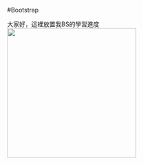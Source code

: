 #Bootstrap

大家好，這裡放置我BS的學習進度
<img text-align="right" width="300px" src="https://getbootstrap.com/assets/img/bootstrap-stack.png">

